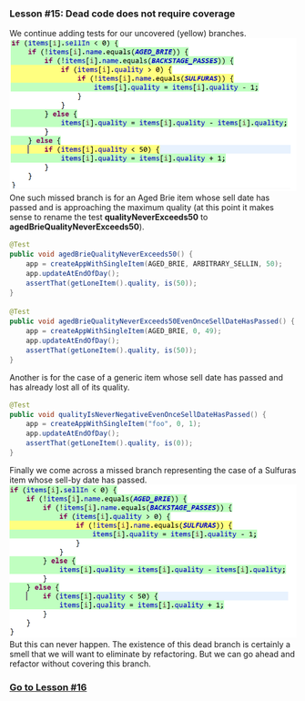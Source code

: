 ### Lesson #15: Dead code does not require coverage
We continue adding tests for our uncovered (yellow) branches.  
![](https://github.com/d215steinberg/GildedRose-Java/blob/Lesson%2315/images/Coverage-Lesson%2315a.png)
One such missed branch is for an Aged Brie item whose sell date has passed and is approaching the maximum quality (at this point it makes sense to rename the test **qualityNeverExceeds50** to **agedBrieQualityNeverExceeds50**).  

```java
@Test
public void agedBrieQualityNeverExceeds50() {
	app = createAppWithSingleItem(AGED_BRIE, ARBITRARY_SELLIN, 50);
	app.updateAtEndOfDay();
	assertThat(getLoneItem().quality, is(50));
}

@Test
public void agedBrieQualityNeverExceeds50EvenOnceSellDateHasPassed() {
	app = createAppWithSingleItem(AGED_BRIE, 0, 49);
	app.updateAtEndOfDay();
	assertThat(getLoneItem().quality, is(50));
}
```
Another is for the case of a generic item whose sell date has passed and has already lost all of its quality.  

```java
@Test
public void qualityIsNeverNegativeEvenOnceSellDateHasPassed() {
	app = createAppWithSingleItem("foo", 0, 1);
	app.updateAtEndOfDay();
	assertThat(getLoneItem().quality, is(0));
}
```
Finally we come across a missed branch representing the case of a Sulfuras item whose sell-by date has passed.  
![](https://github.com/d215steinberg/GildedRose-Java/blob/Lesson%2315/images/Coverage-Lesson%2315b.png)
But this can never happen.  The existence of this dead branch is certainly a smell that we will want to eliminate by refactoring.  But we can go ahead and refactor without covering this branch.
### [Go to Lesson #16](https://github.com/d215steinberg/GildedRose-Java/tree/Lesson%2316)
